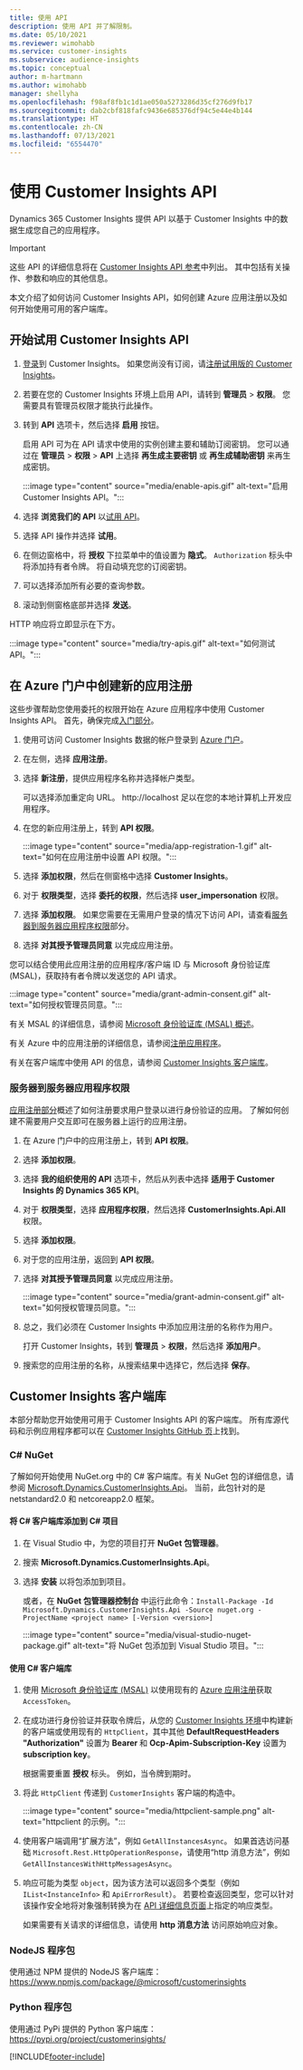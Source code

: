 ```yaml
---
title: 使用 API
description: 使用 API 并了解限制。
ms.date: 05/10/2021
ms.reviewer: wimohabb
ms.service: customer-insights
ms.subservice: audience-insights
ms.topic: conceptual
author: m-hartmann
ms.author: wimohabb
manager: shellyha
ms.openlocfilehash: f98af8fb1c1d1ae050a5273286d35cf276d9fb17
ms.sourcegitcommit: dab2cbf818fafc9436e685376df94c5e44e4b144
ms.translationtype: HT
ms.contentlocale: zh-CN
ms.lasthandoff: 07/13/2021
ms.locfileid: "6554470"
---
```

# <a name="work-with-customer-insights-apis"></a>使用 Customer Insights API

Dynamics 365 Customer Insights 提供 API 以基于 Customer Insights 中的数据生成您自己的应用程序。

> [!IMPORTANT]
> 这些 API 的详细信息将在 [Customer Insights API 参考](https://developer.ci.ai.dynamics.com/api-details#api=CustomerInsights)中列出。 其中包括有关操作、参数和响应的其他信息。

本文介绍了如何访问 Customer Insights API，如何创建 Azure 应用注册以及如何开始使用可用的客户端库。

## <a name="get-started-trying-the-customer-insights-apis"></a>开始试用 Customer Insights API

1. [登录](https://home.ci.ai.dynamics.com)到 Customer Insights。 如果您尚没有订阅，请[注册试用版的 Customer Insights](https://aka.ms/tryci)。

1. 若要在您的 Customer Insights 环境上启用 API，请转到 **管理员** > **权限**。 您需要具有管理员权限才能执行此操作。

1. 转到 **API** 选项卡，然后选择 **启用** 按钮。    
 
   启用 API 可为在 API 请求中使用的实例创建主要和辅助订阅密钥。 您可以通过在 **管理员** > **权限** > **API** 上选择 **再生成主要密钥** 或 **再生成辅助密钥** 来再生成密钥。

   :::image type="content" source="media/enable-apis.gif" alt-text="启用 Customer Insights API。":::

1. 选择 **浏览我们的 API** 以[试用 API](https://developer.ci.ai.dynamics.com/api-details#api=CustomerInsights&operation=Get-all-instances)。

1. 选择 API 操作并选择 **试用**。

1. 在侧边窗格中，将 **授权** 下拉菜单中的值设置为 **隐式**。 `Authorization` 标头中将添加持有者令牌。 将自动填充您的订阅密钥。
  
1. 可以选择添加所有必要的查询参数。

1. 滚动到侧窗格底部并选择 **发送**。

HTTP 响应将立即显示在下方。

   :::image type="content" source="media/try-apis.gif" alt-text="如何测试 API。":::

## <a name="create-a-new-app-registration-in-the-azure-portal"></a>在 Azure 门户中创建新的应用注册

这些步骤帮助您使用委托的权限开始在 Azure 应用程序中使用 Customer Insights API。 首先，确保完成[入门部分](#get-started-trying-the-customer-insights-apis)。

1. 使用可访问 Customer Insights 数据的帐户登录到 [Azure 门户](https://portal.azure.com)。

1. 在左侧，选择 **应用注册**。

1. 选择 **新注册**，提供应用程序名称并选择帐户类型。
 
   可以选择添加重定向 URL。 http://localhost 足以在您的本地计算机上开发应用程序。

1. 在您的新应用注册上，转到 **API 权限**。

   :::image type="content" source="media/app-registration-1.gif" alt-text="如何在应用注册中设置 API 权限。":::

1. 选择 **添加权限**，然后在侧窗格中选择 **Customer Insights**。

1. 对于 **权限类型**，选择 **委托的权限**，然后选择 **user_impersonation** 权限。

1. 选择 **添加权限**。 如果您需要在无需用户登录的情况下访问 API，请查看[服务器到服务器应用程序权限](#server-to-server-application-permissions)部分。

1. 选择 **对其授予管理员同意** 以完成应用注册。

您可以结合使用此应用注册的应用程序/客户端 ID 与 Microsoft 身份验证库 (MSAL)，获取持有者令牌以发送您的 API 请求。

:::image type="content" source="media/grant-admin-consent.gif" alt-text="如何授权管理员同意。":::

有关 MSAL 的详细信息，请参阅 [Microsoft 身份验证库 (MSAL) 概述](/azure/active-directory/develop/msal-overview)。

有关 Azure 中的应用注册的详细信息，请参阅[注册应用程序](/azure/active-directory/develop/quickstart-register-app.md#register-an-application)。

有关在客户端库中使用 API 的信息，请参阅 [Customer Insights 客户端库](#customer-insights-client-libraries)。

### <a name="server-to-server-application-permissions"></a>服务器到服务器应用程序权限

[应用注册部分](#create-a-new-app-registration-in-the-azure-portal)概述了如何注册要求用户登录以进行身份验证的应用。 了解如何创建不需要用户交互即可在服务器上运行的应用注册。

1. 在 Azure 门户中的应用注册上，转到 **API 权限**。

1. 选择 **添加权限**。 

1. 选择 **我的组织使用的 API** 选项卡，然后从列表中选择 **适用于 Customer Insights 的 Dynamics 365 KPI**。 

1. 对于 **权限类型**，选择 **应用程序权限**，然后选择 **CustomerInsights.Api.All** 权限。

1. 选择 **添加权限**。

1. 对于您的应用注册，返回到 **API 权限**。

1. 选择 **对其授予管理员同意** 以完成应用注册。

   :::image type="content" source="media/grant-admin-consent.gif" alt-text="如何授权管理员同意。":::

1. 总之，我们必须在 Customer Insights 中添加应用注册的名称作为用户。  
   
   打开 Customer Insights，转到 **管理员** > **权限**，然后选择 **添加用户**。

1. 搜索您的应用注册的名称，从搜索结果中选择它，然后选择 **保存**。

## <a name="customer-insights-client-libraries"></a>Customer Insights 客户端库

本部分帮助您开始使用可用于 Customer Insights API 的客户端库。 所有库源代码和示例应用程序都可以在 [Customer Insights GitHub 页](https://github.com/microsoft/Dynamics365-CustomerInsights-Client-Libraries)上找到。 

### <a name="c-nuget"></a>C# NuGet

了解如何开始使用 NuGet.org 中的 C# 客户端库。有关 NuGet 包的详细信息，请参阅 [Microsoft.Dynamics.CustomerInsights.Api](https://www.nuget.org/packages/Microsoft.Dynamics.CustomerInsights.Api/)。 当前，此包针对的是 netstandard2.0 和 netcoreapp2.0 框架。

#### <a name="add-the-c-client-library-to-a-c-project"></a>将 C# 客户端库添加到 C# 项目

1. 在 Visual Studio 中，为您的项目打开 **NuGet 包管理器**。

1. 搜索 **Microsoft.Dynamics.CustomerInsights.Api**。

1. 选择 **安装** 以将包添加到项目。
 
   或者，在 **NuGet 包管理器控制台** 中运行此命令：`Install-Package -Id Microsoft.Dynamics.CustomerInsights.Api -Source nuget.org -ProjectName <project name> [-Version <version>]`

   :::image type="content" source="media/visual-studio-nuget-package.gif" alt-text="将 NuGet 包添加到 Visual Studio 项目。":::

#### <a name="use-the-c-client-library"></a>使用 C# 客户端库

1. 使用 [Microsoft 身份验证库 (MSAL)](/azure/active-directory/develop/msal-overview) 以使用现有的 [Azure 应用注册](#create-a-new-app-registration-in-the-azure-portal)获取 `AccessToken`。

1. 在成功进行身份验证并获取令牌后，从您的 [Customer Insights 环境](#get-started-trying-the-customer-insights-apis)中构建新的客户端或使用现有的 `HttpClient`，其中其他 **DefaultRequestHeaders "Authorization"** 设置为 **Bearer <access token>** 和 **Ocp-Apim-Subscription-Key** 设置为 **subscription key**。   
 
   根据需要重置 **授权** 标头。 例如，当令牌到期时。

1. 将此 `HttpClient` 传递到 `CustomerInsights` 客户端的构造中。

   :::image type="content" source="media/httpclient-sample.png" alt-text="httpclient 的示例。":::

1. 使用客户端调用“扩展方法”，例如 `GetAllInstancesAsync`。 如果首选访问基础 `Microsoft.Rest.HttpOperationResponse`，请使用“http 消息方法”，例如 `GetAllInstancesWithHttpMessagesAsync`。

1. 响应可能为类型 `object`，因为该方法可以返回多个类型（例如 `IList<InstanceInfo>` 和 `ApiErrorResult`）。 若要检查返回类型，您可以针对该操作安全地将对象强制转换为在 [API 详细信息页面](https://developer.ci.ai.dynamics.com/api-details#api=CustomerInsights)上指定的响应类型。    
   
   如果需要有关请求的详细信息，请使用 **http 消息方法** 访问原始响应对象。

### <a name="nodejs-package"></a>NodeJS 程序包

使用通过 NPM 提供的 NodeJS 客户端库：https://www.npmjs.com/package/@microsoft/customerinsights

### <a name="python-package"></a>Python 程序包

使用通过 PyPi 提供的 Python 客户端库：https://pypi.org/project/customerinsights/

[!INCLUDE[footer-include](../includes/footer-banner.md)]
